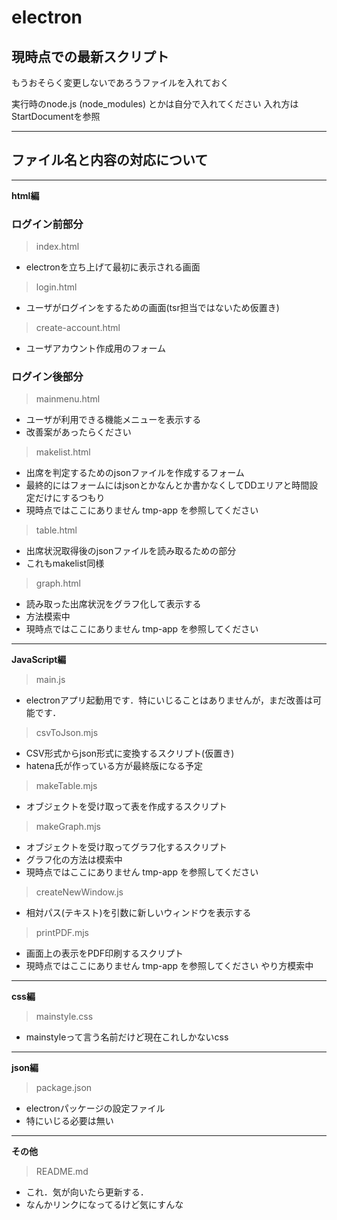 # electron

## 現時点での最新スクリプト
もうおそらく変更しないであろうファイルを入れておく

実行時のnode.js (node_modules) とかは自分で入れてください
入れ方はStartDocumentを参照

---

## ファイル名と内容の対応について
---
**html編**
### ログイン前部分
> index.html
- electronを立ち上げて最初に表示される画面
> login.html
- ユーザがログインをするための画面(tsr担当ではないため仮置き)
> create-account.html
- ユーザアカウント作成用のフォーム
### ログイン後部分
> mainmenu.html
- ユーザが利用できる機能メニューを表示する
- 改善案があったらください
> makelist.html
- 出席を判定するためのjsonファイルを作成するフォーム
- 最終的にはフォームにはjsonとかなんとか書かなくしてDDエリアと時間設定だけにするつもり
- 現時点ではここにありません tmp-app を参照してください
> table.html
- 出席状況取得後のjsonファイルを読み取るための部分
- これもmakelist同様
> graph.html
- 読み取った出席状況をグラフ化して表示する
- 方法模索中
- 現時点ではここにありません tmp-app を参照してください
---
**JavaScript編**
> main.js
- electronアプリ起動用です．特にいじることはありませんが，まだ改善は可能です．
> csvToJson.mjs
- CSV形式からjson形式に変換するスクリプト(仮置き)
- hatena氏が作っている方が最終版になる予定
> makeTable.mjs
- オブジェクトを受け取って表を作成するスクリプト
> makeGraph.mjs
- オブジェクトを受け取ってグラフ化するスクリプト
- グラフ化の方法は模索中
- 現時点ではここにありません tmp-app を参照してください
> createNewWindow.js
- 相対パス(テキスト)を引数に新しいウィンドウを表示する
> printPDF.mjs
- 画面上の表示をPDF印刷するスクリプト
- 現時点ではここにありません tmp-app を参照してください
やり方模索中
---
**css編**
> mainstyle.css
- mainstyleって言う名前だけど現在これしかないcss
---
**json編**
> package.json
- electronパッケージの設定ファイル
- 特にいじる必要は無い
---
**その他**
> README.md
- これ．気が向いたら更新する．
- なんかリンクになってるけど気にすんな